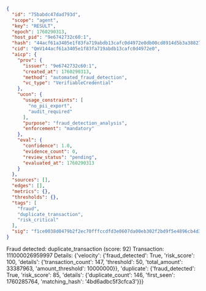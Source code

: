 ```json
{
  "id": "75babdc47dad793d",
  "scope": "agent",
  "key": "RESULT",
  "epoch": 1760290313,
  "host_pid": "9e6742732c60:1",
  "hash": "44acf61a3405e1f83fa719abdb13cafc0d4972e0db00cd8914d5b3a38827b2af",
  "cid": "QmV144acf61a3405e1f83fa719abdb13cafc0d4972e0",
  "aicp": {
    "prov": {
      "issuer": "9e6742732c60:1",
      "created_at": 1760290313,
      "method": "automated_fraud_detection",
      "vc_type": "VerifiableCredential"
    },
    "ucon": {
      "usage_constraints": [
        "no_pii_export",
        "audit_required"
      ],
      "purpose": "fraud_detection_analysis",
      "enforcement": "mandatory"
    },
    "eval": {
      "confidence": 1.0,
      "evidence_count": 0,
      "review_status": "pending",
      "evaluated_at": 1760290313
    }
  },
  "sources": [],
  "edges": [],
  "metrics": {},
  "thresholds": {},
  "tags": [
    "fraud",
    "duplicate_transaction",
    "risk_critical"
  ],
  "sig": "f1ce0038d0479b2f2ec70fffccdfd3e0607da00eb302f2bd9f5e4896cb4d3169"
}
```

Fraud detected: duplicate_transaction (score: 92)
Transaction: 111000026959997
Details: {'velocity': {'fraud_detected': True, 'risk_score': 100, 'details': {'transaction_count': 147, 'threshold': 50, 'total_amount': 33387963, 'amount_threshold': 10000000}}, 'duplicate': {'fraud_detected': True, 'risk_score': 85, 'details': {'duplicate_count': 146, 'first_seen': 1760285764, 'matching_hash': '4bd6adbc5f3cfca3'}}}